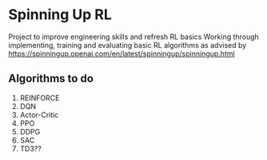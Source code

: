 # Spinning Up RL
Project to improve engineering skills and refresh RL basics
Working through implementing, training and evaluating basic RL algorithms as advised by https://spinningup.openai.com/en/latest/spinningup/spinningup.html
## Algorithms to do
1. REINFORCE
2. DQN
3. Actor-Critic
4. PPO
5. DDPG
6. SAC
7. TD3??

